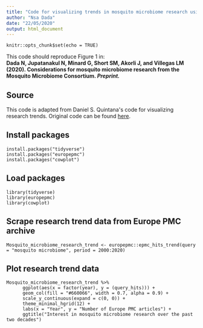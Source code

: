 ```yaml
---
title: "Code for visualizing trends in mosquito microbiome research using the Europe PMC archive"
author: "Nsa Dada"
date: "22/05/2020"
output: html_document
---
```


```{r setup, include=FALSE}
knitr::opts_chunk$set(echo = TRUE)
```


This code should reproduce Figure 1 in:  
__Dada N, Jupatanakul N, Minard G, Short SM, Akorli J, and Villegas LM (2020). Considerations for mosquito microbiome research from the Mosquito Microbiome Consortium. *Preprint.*__


## Source

This code is adapted from Daniel S. Quintana's code for visualizing research trends. Original code can be found [here](https://gist.github.com/dsquintana/b512b715786088339b61a7fb79367d5e).


## Install packages

```{r,echo=TRUE, eval=FALSE}
install.packages("tidyverse")
install.packages("europepmc")
install.packages("cowplot")
```


## Load packages

```{r, echo=TRUE, eval=FALSE}
library(tidyverse)
library(europepmc)
library(cowplot)
```

## Scrape research trend data from Europe PMC archive

```{r, echo=TRUE, eval=FALSE}
Mosquito_microbiome_research_trend <- europepmc::epmc_hits_trend(query = "mosquito microbiome", period = 2000:2020)
```

## Plot research trend data

```{r, echo=TRUE, eval=FALSE}
Mosquito_microbiome_research_trend %>%
      ggplot(aes(x = factor(year), y = (query_hits))) +
      geom_col(fill = "#660066", width = 0.7, alpha = 0.9) +
      scale_y_continuous(expand = c(0, 0)) +
      theme_minimal_hgrid(12) +
      labs(x = "Year", y = "Number of Europe PMC articles") +
      ggtitle("Interest in mosquito microbiome research over the past two decades")
```

